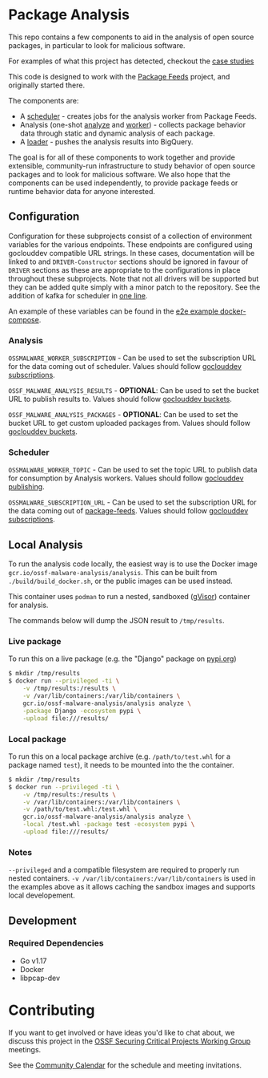 # Package Analysis

This repo contains a few components to aid in the analysis of open source
packages, in particular to look for malicious software.

For examples of what this project has detected, checkout the
[case studies](docs/case_studies.md)

This code is designed to work with the
[Package Feeds](https://github.com/ossf/package-feeds) project,
and originally started there.

The components are:

- A [scheduler](./cmd/scheduler/) - creates jobs for the analysis worker from
  Package Feeds.
- Analysis (one-shot [analyze](./cmd/analyze/) and [worker](./cmd/worker/)) -
  collects package behavior data through static and dynamic analysis of each
  package.
- A [loader](./function/loader/) - pushes the analysis results into BigQuery.

The goal is for all of these components to work together and provide extensible,
community-run infrastructure to study behavior of open source packages and to
look for malicious software. We also hope that the components can be used
independently, to provide package feeds or runtime behavior data for anyone
interested.

## Configuration

Configuration for these subprojects consist of a collection of environment
variables for the various endpoints. These endpoints are configured using
goclouddev compatible URL strings. In these cases, documentation will be linked
to and `DRIVER-Constructor` sections should be ignored in favour of `DRIVER`
sections as these are appropriate to the configurations in place throughout
these subprojects. Note that not all drivers will be supported but they can be
added quite simply with a minor patch to the repository. See the addition of
kafka for scheduler in
[one line](https://github.com/ossf/package-analysis/commit/985ab76a67d29d2fc8582b3920643e7eb963da8a#diff-8565ef29cfb886db7902792675eddce1e7a0ccfe33428a59e7f2e365b354af88R12).

An example of these variables can be found in the
[e2e example docker-compose](examples/e2e/docker-compose.yml).

### Analysis

`OSSMALWARE_WORKER_SUBSCRIPTION` - Can be used to set the subscription URL for
the data coming out of scheduler. Values should follow
[goclouddev subscriptions](https://gocloud.dev/howto/pubsub/subscribe/).

`OSSF_MALWARE_ANALYSIS_RESULTS` - **OPTIONAL**: Can be used to set the bucket
URL to publish results to. Values should follow
[goclouddev buckets](https://gocloud.dev/howto/blob/).

`OSSF_MALWARE_ANALYSIS_PACKAGES` - **OPTIONAL**: Can be used to set the bucket
URL to get custom uploaded packages from. Values should follow
[goclouddev buckets](https://gocloud.dev/howto/blob/).

### Scheduler

`OSSMALWARE_WORKER_TOPIC` - Can be used to set the topic URL to publish data for
consumption by Analysis workers. Values should follow
[goclouddev publishing](https://gocloud.dev/howto/pubsub/publish/).

`OSSMALWARE_SUBSCRIPTION_URL` - Can be used to set the subscription URL for the
data coming out of [package-feeds](https://github.com/ossf/package-feeds).
Values should follow
[goclouddev subscriptions](https://gocloud.dev/howto/pubsub/subscribe/).

## Local Analysis

To run the analysis code locally, the easiest way is to use the Docker image
`gcr.io/ossf-malware-analysis/analysis`. This can be built from
`./build/build_docker.sh`, or the public images can be used instead.

This container uses `podman` to run a nested, sandboxed ([gVisor]) container for
analysis.

The commands below will dump the JSON result to `/tmp/results`.

[gVisor]: https://gvisor.dev/

### Live package

To run this on a live package (e.g. the "Django" package on
[pypi.org](https://pypi.org))

```bash
$ mkdir /tmp/results
$ docker run --privileged -ti \
    -v /tmp/results:/results \
    -v /var/lib/containers:/var/lib/containers \
    gcr.io/ossf-malware-analysis/analysis analyze \
    -package Django -ecosystem pypi \
    -upload file:///results/
```

### Local package

To run this on a local package archive (e.g. `/path/to/test.whl` for a package
named `test`), it needs to be mounted into the the container.

```bash
$ mkdir /tmp/results
$ docker run --privileged -ti \
    -v /tmp/results:/results \
    -v /var/lib/containers:/var/lib/containers \
    -v /path/to/test.whl:/test.whl \
    gcr.io/ossf-malware-analysis/analysis analyze \
    -local /test.whl -package test -ecosystem pypi \
    -upload file:///results/
```

### Notes

`--privileged` and a compatible filesystem are required to properly run nested
containers. `-v /var/lib/containers:/var/lib/containers` is used in the
examples above as it allows caching the sandbox images and supports local
developement.


## Development

### Required Dependencies

- Go v1.17
- Docker
- libpcap-dev

# Contributing

If you want to get involved or have ideas you'd like to chat about, we discuss this project in the [OSSF Securing Critical Projects Working Group](https://github.com/ossf/wg-securing-critical-projects) meetings.

See the [Community Calendar](https://calendar.google.com/calendar?cid=czYzdm9lZmhwNWk5cGZsdGI1cTY3bmdwZXNAZ3JvdXAuY2FsZW5kYXIuZ29vZ2xlLmNvbQ) for the schedule and meeting invitations.
